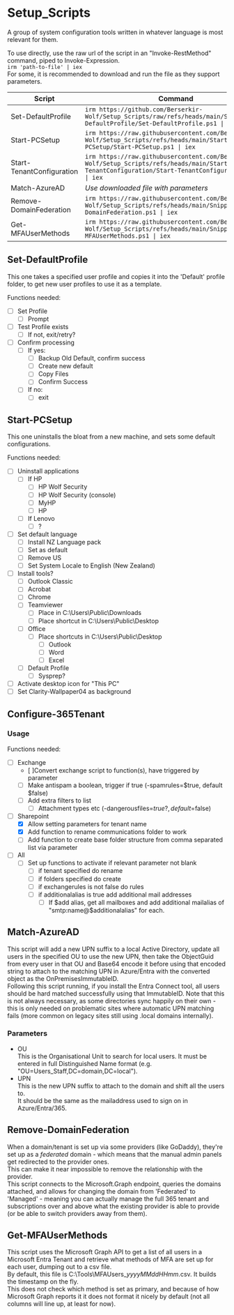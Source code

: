 # Setup_Scripts

A group of system configuration tools written in whatever language is most relevant for them.

To use directly, use the raw url of the script in an "Invoke-RestMethod" command, piped to Invoke-Expression.  
`irm 'path-to-file' | iex`  
For some, it is recommended to download and run the file as they support parameters.

| Script | Command |
| ---- | ---- |
| Set-DefaultProfile | `irm https://github.com/Berserkir-Wolf/Setup_Scripts/raw/refs/heads/main/Set-DefaultProfile/Set-DefaultProfile.ps1 \| iex` |
| Start-PCSetup | `irm https://raw.githubusercontent.com/Berserkir-Wolf/Setup_Scripts/refs/heads/main/Start-PCSetup/Start-PCSetup.ps1 \| iex` |
| Start-TenantConfiguration | `irm https://raw.githubusercontent.com/Berserkir-Wolf/Setup_Scripts/refs/heads/main/Start-TenantConfiguration/Start-TenantConfiguration.psm1 \| iex` |
| Match-AzureAD | _Use downloaded file with parameters_ |
| Remove-DomainFederation | `irm https://raw.githubusercontent.com/Berserkir-Wolf/Setup_Scripts/refs/heads/main/Snippets/Remove-DomainFederation.ps1 \| iex` |
| Get-MFAUserMethods | `irm https://raw.githubusercontent.com/Berserkir-Wolf/Setup_Scripts/refs/heads/main/Snippets/Get-MFAUserMethods.ps1 \| iex` |

## Set-DefaultProfile

This one takes a specified user profile and copies it into the 'Default' profile folder, to get new user profiles to use it as a template.

Functions needed:

- [ ] Set Profile
  - [ ] Prompt
- [ ] Test Profile exists
  - [ ] If not, exit/retry?
- [ ] Confirm processing
  - [ ] If yes:
    - [ ] Backup Old Default, confirm success
    - [ ] Create new default
    - [ ] Copy Files
    - [ ] Confirm Success
  - [ ] If no:
    - [ ] exit
  
## Start-PCSetup

This one uninstalls the bloat from a new machine, and sets some default configurations.

Functions needed:

- [ ] Uninstall applications
  - [ ] If HP
    - [ ] HP Wolf Security
    - [ ] HP Wolf Security (console)
    - [ ] MyHP
    - [ ] HP
  - [ ] If Lenovo
    - [ ] ?
- [ ] Set default language
  - [ ] Install NZ Language pack
  - [ ] Set as default
  - [ ] Remove US
  - [ ] Set System Locale to English (New Zealand)
- [ ] Install tools?
  - [ ] Outlook Classic
  - [ ] Acrobat
  - [ ] Chrome
  - [ ] Teamviewer
    - [ ] Place in C:\Users\Public\Downloads
    - [ ] Place shortcut in C:\Users\Public\Desktop
  - [ ] Office
    - [ ] Place shortcuts in C:\Users\Public\Desktop
      - [ ] Outlook
      - [ ] Word
      - [ ] Excel
  - [ ] Default Profile
    - [ ] Sysprep?
- [ ] Activate desktop icon for "This PC"
- [ ] Set Clarity-Wallpaper04 as background

## Configure-365Tenant

### Usage

Functions needed:

- [ ] Exchange
  - [ ]Convert exchange script to function(s), have triggered by parameter
  - [ ] Make antispam a boolean, trigger if true (-spamrules=$true, default $false)
  - [ ] Add extra filters to list
    - [ ] Attachment types etc (-dangerousfiles=$true?, default=$false)
- [ ] Sharepoint
  - [X] Allow setting parameters for tenant name
  - [X] Add function to rename communications folder to work
  - [ ] Add function to create base folder structure from comma separated list via parameter
- [ ] All
  - [ ] Set up functions to activate if relevant parameter not blank
    - [ ] if tenant specified do rename
    - [ ] if folders specified do create
    - [ ] if exchangerules is not false do rules
    - [ ] if additionalalias is true add additional mail addresses
      - [ ] If $add alias, get all mailboxes and add additional mailalias of "smtp:name@$additionalalias" for each.

## Match-AzureAD

This script will add a new UPN suffix to a local Active Directory, update all users in the specified OU to use the new UPN, then take the ObjectGuid from every user in that OU and Base64 encode it before using that encoded string to attach to the matching UPN in Azure/Entra with the converted object as the OnPremisesImmutableID.  
Following this script running, if you install the Entra Connect tool, all users should be hard matched successfully using that ImmutableID.
Note that this is not always necessary, as some directories sync happily on their own - this is only needed on problematic sites where automatic UPN matching fails (more common on legacy sites still using .local domains internally).

### Parameters

- OU  
This is the Organisational Unit to search for local users. It must be entered in full Distinguished Name format (e.g. "OU=Users_Staff,DC=domain,DC=local").
- UPN  
This is the new UPN suffix to attach to the domain and shift all the users to.  
It should be the same as the mailaddress used to sign on in Azure/Entra/365.

## Remove-DomainFederation

When a domain/tenant is set up via some providers (like GoDaddy), they're set up as a _federated_ domain - which means that the manual admin panels get redirected to the provider ones.  
This can make it near impossible to remove the relationship with the provider.  
This script connects to the Microsoft.Graph endpoint, queries the domains attached, and allows for changing the domain from 'Federated' to 'Managed' - meaning you can actually manage the full 365 tenant and subscriptions over and above what the existing provider is able to provide (or be able to switch providers away from them).

## Get-MFAUserMethods

This script uses the Microsoft Graph API to get a list of all users in a Microsoft Entra Tenant and retrieve what methods of MFA are set up for each user, dumping out to a csv file.  
By default, this file is C:\Tools\MFAUsers_*yyyyMMddHHmm*.csv. It builds the timestamp on the fly.  
This does not check which method is set as primary, and because of how Microsoft Graph reports it it does not format it nicely by default (not all columns will line up, at least for now).
